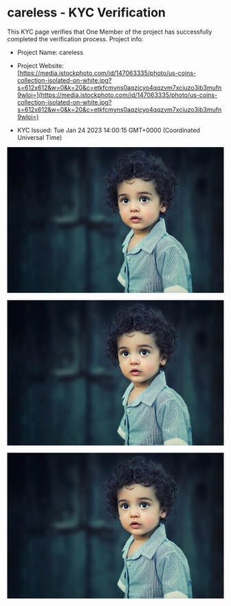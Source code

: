 # careless - KYC Verification
		


This KYC page verifies that One Member of the project has successfully completed the verification process. Project info:
		


- Project Name: careless
		

- Project Website: [https://media.istockphoto.com/id/147063335/photo/us-coins-collection-isolated-on-white.jpg?s=612x612&w=0&k=20&c=etkfcmyns0aqzicyo4qqzvm7xciuzo3ib3mufn9wloi=](https://media.istockphoto.com/id/147063335/photo/us-coins-collection-isolated-on-white.jpg?s=612x612&w=0&k=20&c=etkfcmyns0aqzicyo4qqzvm7xciuzo3ib3mufn9wloi=)
		

- KYC Issued: Tue Jan 24 2023 14:00:15 GMT+0000 (Coordinated Universal Time)
		


![This is an face image](./personFace.png)
		

![This is an cnic image](./cnicImage.png)
		

![This is an passport image](./passportImage.png)
	